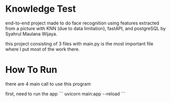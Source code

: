 # Knowledge Test

end-to-end project made to do face recognition using features extracted from a picture with KNN (due to data limitation), fastAPI, and postgreSQL by Syahrul Maulana Wijaya.

this project consisting of 3 files with main.py is the most important file where I put most of the work there.

#  How To Run
there are 4 main call to use this program


first, need to run the app
\`\`\`
uvicorn main:app --reload
\`\`\`